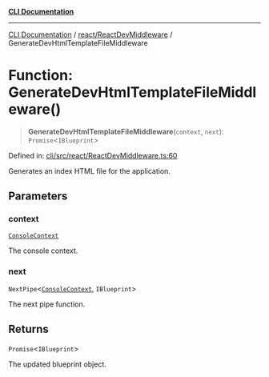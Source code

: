 [**CLI Documentation**](../../../README.md)

***

[CLI Documentation](../../../README.md) / [react/ReactDevMiddleware](../README.md) / GenerateDevHtmlTemplateFileMiddleware

# Function: GenerateDevHtmlTemplateFileMiddleware()

> **GenerateDevHtmlTemplateFileMiddleware**(`context`, `next`): `Promise`\<`IBlueprint`\>

Defined in: [cli/src/react/ReactDevMiddleware.ts:60](https://github.com/stonemjs/cli/blob/df49bf1f270a78a61946870e36ae0b10d02482b3/src/react/ReactDevMiddleware.ts#L60)

Generates an index HTML file for the application.

## Parameters

### context

[`ConsoleContext`](../../../declarations/interfaces/ConsoleContext.md)

The console context.

### next

`NextPipe`\<[`ConsoleContext`](../../../declarations/interfaces/ConsoleContext.md), `IBlueprint`\>

The next pipe function.

## Returns

`Promise`\<`IBlueprint`\>

The updated blueprint object.

